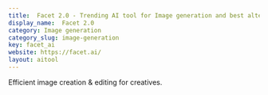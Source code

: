 ```yaml
---
title:  Facet 2.0 - Trending AI tool for Image generation and best alternatives
display_name:  Facet 2.0
category: Image generation
category_slug: image-generation
key: facet_ai
website: https://facet.ai/
layout: aitool
---
```


Efficient image creation & editing for creatives.
